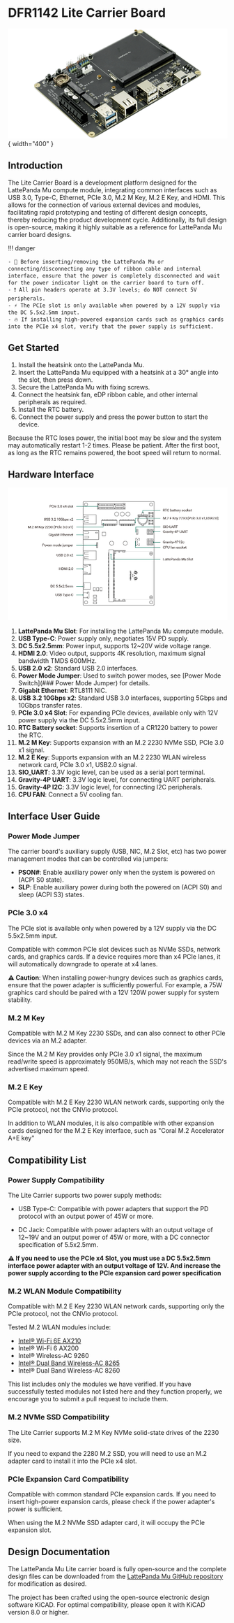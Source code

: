 # DFR1142 Lite Carrier Board

![lite carrier cover](../../assets/images/mu_edition/lite_carrier_cover.png){ width="400" }

## Introduction

The Lite Carrier Board is a development platform designed for the LattePanda Mu compute module, integrating common interfaces such as USB 3.0, Type-C, Ethernet, PCIe 3.0, M.2 M Key, M.2 E Key, and HDMI. This allows for the connection of various external devices and modules, facilitating rapid prototyping and testing of different design concepts, thereby reducing the product development cycle. Additionally, its full design is open-source, making it highly suitable as a reference for LattePanda Mu carrier board designs.

!!! danger

    - 🔌 Before inserting/removing the LattePanda Mu or connecting/disconnecting any type of ribbon cable and internal interface, ensure that the power is completely disconnected and wait for the power indicator light on the carrier board to turn off.
    - ❗ All pin headers operate at 3.3V levels; do NOT connect 5V peripherals.
    - ⚡️ The PCIe slot is only available when powered by a 12V supply via the DC 5.5x2.5mm input.
    - 🔥 If installing high-powered expansion cards such as graphics cards into the PCIe x4 slot, verify that the power supply is sufficient.

## Get Started

1. Install the heatsink onto the LattePanda Mu.
2. Insert the LattePanda Mu equipped with a heatsink at a 30° angle into the slot, then press down.
3. Secure the LattePanda Mu with fixing screws.
4. Connect the heatsink fan, eDP ribbon cable, and other internal peripherals as required.
5. Install the RTC battery.
6. Connect the power supply and press the power button to start the device.

Because the RTC loses power, the initial boot may be slow and the system may automatically restart 1-2 times. Please be patient. After the first boot, as long as the RTC remains powered, the boot speed will return to normal.

## Hardware Interface

![Interface Description](../../assets/images/mu_edition/lite_carrier.png)

1. **LattePanda Mu Slot**: For installing the LattePanda Mu compute module.
2. **USB Type-C**: Power supply only, negotiates 15V PD supply.
3. **DC 5.5x2.5mm**: Power input, supports 12~20V wide voltage range.
4. **HDMI 2.0**: Video output, supports 4K resolution, maximum signal bandwidth TMDS 600MHz.
5. **USB 2.0 x2**: Standard USB 2.0 interfaces.
6. **Power Mode Jumper**: Used to switch power modes, see [Power Mode Switch](### Power Mode Jumper) for details.
7. **Gigabit Ethernet**: RTL8111 NIC.
8. **USB 3.2 10Gbps x2**: Standard USB 3.0 interfaces, supporting 5Gbps and 10Gbps transfer rates.
9. **PCIe 3.0 x4 Slot**: For expanding PCIe devices, available only with 12V power supply via the DC 5.5x2.5mm input.
10. **RTC Battery socket**: Supports insertion of a CR1220 battery to power the RTC.
11. **M.2 M Key**: Supports expansion with an M.2 2230 NVMe SSD, PCIe 3.0 x1 signal.
12. **M.2 E Key**: Supports expansion with an M.2 2230 WLAN wireless network card, PCIe 3.0 x1, USB2.0 signal.
13. **SIO_UART**: 3.3V logic level, can be used as a serial port terminal.
14. **Gravity-4P UART**: 3.3V logic level, for connecting UART peripherals.
15. **Gravity-4P I2C**: 3.3V logic level, for connecting I2C peripherals.
16. **CPU FAN**: Connect a 5V cooling fan.

## Interface User Guide

### Power Mode Jumper

The carrier board's auxiliary supply (USB, NIC, M.2 Slot, etc) has two power management modes that can be controlled via jumpers:

- **PSON\#**: Enable auxiliary power only when the system is powered on (ACPI S0 state).
- **SLP**: Enable auxiliary power during both the powered on (ACPI S0) and sleep (ACPI S3) states.

### PCIe 3.0 x4

The PCIe slot is available only when powered by a 12V supply via the DC 5.5x2.5mm input.

Compatible with common PCIe slot devices such as NVMe SSDs, network cards, and graphics cards. If a device requires more than x4 PCIe lanes, it will automatically downgrade to operate at x4 lanes.

**⚠️ Caution**: When installing power-hungry devices such as graphics cards, ensure that the power adapter is sufficiently powerful. For example, a 75W graphics card should be paired with a 12V 120W power supply for system stability.

### M.2 M Key

Compatible with M.2 M Key 2230 SSDs, and can also connect to other PCIe devices via an M.2 adapter.

Since the M.2 M Key provides only PCIe 3.0 x1 signal, the maximum read/write speed is approximately 950MB/s, which may not reach the SSD's advertised maximum speed.

### M.2 E Key

Compatible with M.2 E Key 2230 WLAN network cards, supporting only the PCIe protocol, not the CNVio protocol.

In addition to WLAN modules, it is also compatible with other expansion cards designed for the M.2 E Key interface, such as "Coral M.2 Accelerator A+E key"

## Compatibility List

### Power Supply Compatibility

The Lite Carrier supports two power supply methods:

- USB Type-C: Compatible with power adapters that support the PD protocol with an output power of 45W or more.

- DC Jack: Compatible with power adapters with an output voltage of 12~19V and an output power of 45W or more, with a DC connector specification of 5.5x2.5mm.

**⚠ If you need to use the PCIe x4 Slot, you must use a DC 5.5x2.5mm interface power adapter with an output voltage of 12V. And increase the power supply according to the PCIe expansion card power specification**

### M.2 WLAN Module Compatibility

Compatible with M.2 E Key 2230 WLAN network cards, supporting only the PCIe protocol, not the CNVio protocol.

Tested M.2 WLAN modules include:

- [Intel® Wi-Fi 6E AX210](https://www.dfrobot.com/product-2325.html)
- Intel® Wi-Fi 6 AX200
- Intel® Wireless-AC 9260
- [Intel® Dual Band Wireless-AC 8265](https://www.dfrobot.com/product-1998.html)
- Intel® Dual Band Wireless-AC 8260

This list includes only the modules we have verified. If you have successfully tested modules not listed here and they function properly, we encourage you to submit a pull request to include them.

### M.2 NVMe SSD Compatibility

The Lite Carrier supports M.2 M Key NVMe solid-state drives of the 2230 size.

If you need to expand the 2280 M.2 SSD, you will need to use an M.2 adapter card to install it into the PCIe x4 slot.

### PCIe Expansion Card Compatibility

Compatible with common standard PCIe expansion cards. If you need to insert high-power expansion cards, please check if the power adapter's power is sufficient.

When using the M.2 NVMe SSD adapter card, it will occupy the PCIe expansion slot.

## Design Documentation

The LattePanda Mu Lite carrier board is fully open-source and the complete design files can be downloaded from the [LattePanda Mu GitHub repository](https://github.com/LattePandaTeam/LattePanda-Mu/tree/main/Electricals/Examples) for modification as desired.

The project has been crafted using the open-source electronic design software KiCAD. For optimal compatibility, please open it with KiCAD version 8.0 or higher.

